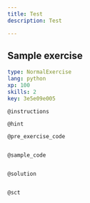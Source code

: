 ```yaml
---
title: Test
description: Test

---
```

## Sample exercise

```yaml
type: NormalExercise
lang: python
xp: 100
skills: 2
key: 3e5e09e005
```


`@instructions`

`@hint`

`@pre_exercise_code`
```{python}

```

`@sample_code`
```{python}

```

`@solution`
```{python}

```

`@sct`
```{python}

```
